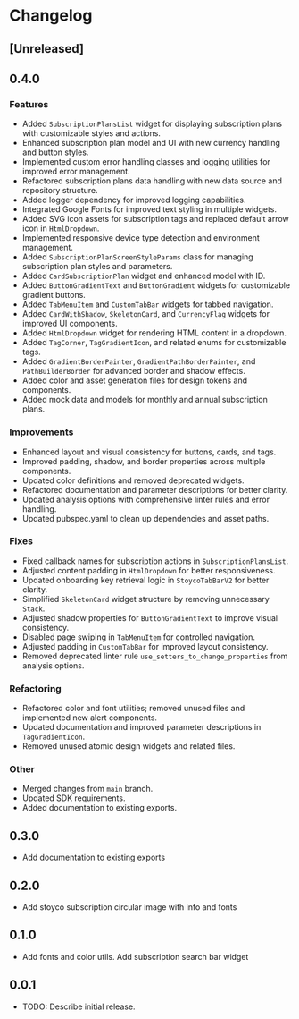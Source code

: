 # Changelog


## [Unreleased]

## 0.4.0

### Features
- Added `SubscriptionPlansList` widget for displaying subscription plans with customizable styles and actions.
- Enhanced subscription plan model and UI with new currency handling and button styles.
- Implemented custom error handling classes and logging utilities for improved error management.
- Refactored subscription plans data handling with new data source and repository structure.
- Added logger dependency for improved logging capabilities.
- Integrated Google Fonts for improved text styling in multiple widgets.
- Added SVG icon assets for subscription tags and replaced default arrow icon in `HtmlDropdown`.
- Implemented responsive device type detection and environment management.
- Added `SubscriptionPlanScreenStyleParams` class for managing subscription plan styles and parameters.
- Added `CardSubscriptionPlan` widget and enhanced model with ID.
- Added `ButtonGradientText` and `ButtonGradient` widgets for customizable gradient buttons.
- Added `TabMenuItem` and `CustomTabBar` widgets for tabbed navigation.
- Added `CardWithShadow`, `SkeletonCard`, and `CurrencyFlag` widgets for improved UI components.
- Added `HtmlDropdown` widget for rendering HTML content in a dropdown.
- Added `TagCorner`, `TagGradientIcon`, and related enums for customizable tags.
- Added `GradientBorderPainter`, `GradientPathBorderPainter`, and `PathBuilderBorder` for advanced border and shadow effects.
- Added color and asset generation files for design tokens and components.
- Added mock data and models for monthly and annual subscription plans.

### Improvements
- Enhanced layout and visual consistency for buttons, cards, and tags.
- Improved padding, shadow, and border properties across multiple components.
- Updated color definitions and removed deprecated widgets.
- Refactored documentation and parameter descriptions for better clarity.
- Updated analysis options with comprehensive linter rules and error handling.
- Updated pubspec.yaml to clean up dependencies and asset paths.

### Fixes
- Fixed callback names for subscription actions in `SubscriptionPlansList`.
- Adjusted content padding in `HtmlDropdown` for better responsiveness.
- Updated onboarding key retrieval logic in `StoycoTabBarV2` for better clarity.
- Simplified `SkeletonCard` widget structure by removing unnecessary `Stack`.
- Adjusted shadow properties for `ButtonGradientText` to improve visual consistency.
- Disabled page swiping in `TabMenuItem` for controlled navigation.
- Adjusted padding in `CustomTabBar` for improved layout consistency.
- Removed deprecated linter rule `use_setters_to_change_properties` from analysis options.

### Refactoring
- Refactored color and font utilities; removed unused files and implemented new alert components.
- Updated documentation and improved parameter descriptions in `TagGradientIcon`.
- Removed unused atomic design widgets and related files.

### Other
- Merged changes from `main` branch.
- Updated SDK requirements.
- Added documentation to existing exports.

## 0.3.0

- Add documentation to existing exports

## 0.2.0

- Add stoyco subscription circular image with info and fonts

## 0.1.0

- Add fonts and color utils. Add subscription search bar widget

## 0.0.1

- TODO: Describe initial release.

